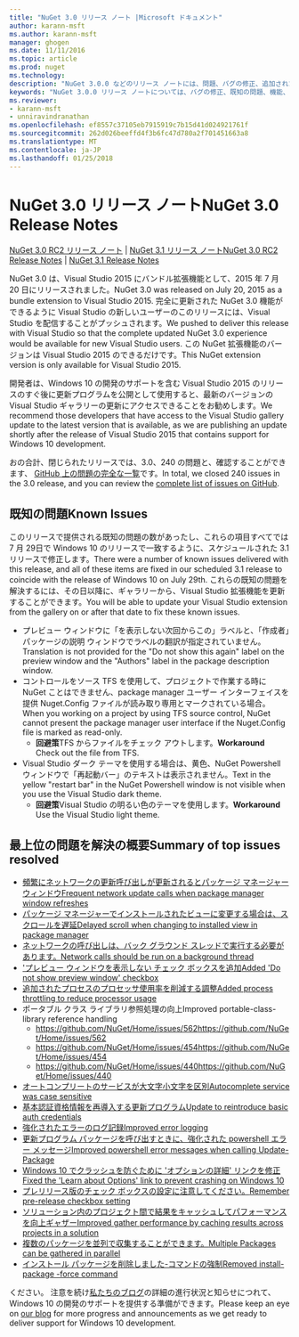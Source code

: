 ```yaml
---
title: "NuGet 3.0 リリース ノート |Microsoft ドキュメント"
author: karann-msft
ms.author: karann-msft
manager: ghogen
ms.date: 11/11/2016
ms.topic: article
ms.prod: nuget
ms.technology: 
description: "NuGet 3.0.0 などのリリース ノートには、問題、バグの修正、追加された機能、および Dcr が知られています。"
keywords: "NuGet 3.0.0 リリース ノートについては、バグの修正、既知の問題、機能、Dcr を追加します。"
ms.reviewer:
- karann-msft
- unniravindranathan
ms.openlocfilehash: ef8557c37105eb7915919c7b15d41d024921761f
ms.sourcegitcommit: 262d026beeffd4f3b6fc47d780a2f701451663a8
ms.translationtype: MT
ms.contentlocale: ja-JP
ms.lasthandoff: 01/25/2018
---
```

# <a name="nuget-30-release-notes"></a><span data-ttu-id="4e2d1-104">NuGet 3.0 リリース ノート</span><span class="sxs-lookup"><span data-stu-id="4e2d1-104">NuGet 3.0 Release Notes</span></span>

<span data-ttu-id="4e2d1-105">[NuGet 3.0 RC2 リリース ノート](../release-notes/nuget-3.0-RC2.md) | [NuGet 3.1 リリース ノート](../release-notes/nuget-3.1.md)</span><span class="sxs-lookup"><span data-stu-id="4e2d1-105">[NuGet 3.0 RC2 Release Notes](../release-notes/nuget-3.0-RC2.md) | [NuGet 3.1 Release Notes](../release-notes/nuget-3.1.md)</span></span>

<span data-ttu-id="4e2d1-106">NuGet 3.0 は、Visual Studio 2015 にバンドル拡張機能として、2015 年 7 月 20 日にリリースされました。</span><span class="sxs-lookup"><span data-stu-id="4e2d1-106">NuGet 3.0 was released on July 20, 2015 as a bundle extension to Visual Studio 2015.</span></span> <span data-ttu-id="4e2d1-107">完全に更新された NuGet 3.0 機能ができるように Visual Studio の新しいユーザーのこのリリースには、Visual Studio を配信することがプッシュされます。</span><span class="sxs-lookup"><span data-stu-id="4e2d1-107">We pushed to deliver this release with Visual Studio so that the complete updated NuGet 3.0 experience would be available for new Visual Studio users.</span></span> <span data-ttu-id="4e2d1-108">この NuGet 拡張機能のバージョンは Visual Studio 2015 のできるだけです。</span><span class="sxs-lookup"><span data-stu-id="4e2d1-108">This NuGet extension version is only available for Visual Studio 2015.</span></span>

<span data-ttu-id="4e2d1-109">開発者は、Windows 10 の開発のサポートを含む Visual Studio 2015 のリリースのすぐ後に更新プログラムを公開として使用すると、最新のバージョンの Visual Studio ギャラリーの更新にアクセスできることをお勧めします。</span><span class="sxs-lookup"><span data-stu-id="4e2d1-109">We recommend those developers that have access to the Visual Studio gallery update to the latest version that is available, as we are publishing an update shortly after the release of Visual Studio 2015 that contains support for Windows 10 development.</span></span>

<span data-ttu-id="4e2d1-110">おの合計、閉じられたリリースでは、3.0、240 の問題と、確認することができます、 [GitHub 上の問題の完全な一覧](https://github.com/NuGet/Home/issues?q=milestone%3A3.0.0-RTM+is%3Aclosed)です。</span><span class="sxs-lookup"><span data-stu-id="4e2d1-110">In total, we closed 240 issues in the 3.0 release, and you can review the [complete list of issues on GitHub](https://github.com/NuGet/Home/issues?q=milestone%3A3.0.0-RTM+is%3Aclosed).</span></span>

## <a name="known-issues"></a><span data-ttu-id="4e2d1-111">既知の問題</span><span class="sxs-lookup"><span data-stu-id="4e2d1-111">Known Issues</span></span>

<span data-ttu-id="4e2d1-112">このリリースで提供される既知の問題の数があったし、これらの項目すべてでは 7 月 29日で Windows 10 のリリースで一致するように、スケジュールされた 3.1 リリースで修正します。</span><span class="sxs-lookup"><span data-stu-id="4e2d1-112">There were a number of known issues delivered with this release, and all of these items are fixed in our scheduled 3.1 release to coincide with the release of Windows 10 on July 29th.</span></span>  <span data-ttu-id="4e2d1-113">これらの既知の問題を解決するには、その日以降に、ギャラリーから、Visual Studio 拡張機能を更新することができます。</span><span class="sxs-lookup"><span data-stu-id="4e2d1-113">You will be able to update your Visual Studio extension from the gallery on or after that date to fix these known issues.</span></span>

*  <span data-ttu-id="4e2d1-114">プレビュー ウィンドウに「を表示しない次回からこの」ラベルと、「作成者」パッケージの説明 ウィンドウでラベルの翻訳が指定されていません。</span><span class="sxs-lookup"><span data-stu-id="4e2d1-114">Translation is not provided for the "Do not show this again" label on the preview window and the "Authors" label in the package description window.</span></span>
*  <span data-ttu-id="4e2d1-115">コントロールをソース TFS を使用して、プロジェクトで作業する時に NuGet ことはできません、package manager ユーザー インターフェイスを提供 Nuget.Config ファイルが読み取り専用とマークされている場合。</span><span class="sxs-lookup"><span data-stu-id="4e2d1-115">When you working on a project by using TFS source control, NuGet cannot present the package manager user interface if the Nuget.Config file is marked as read-only.</span></span>
   * <span data-ttu-id="4e2d1-116">**回避策**TFS からファイルをチェック アウトします。</span><span class="sxs-lookup"><span data-stu-id="4e2d1-116">**Workaround** Check out the file from TFS.</span></span>
*  <span data-ttu-id="4e2d1-117">Visual Studio ダーク テーマを使用する場合は、黄色、NuGet Powershell ウィンドウで「再起動バー」のテキストは表示されません。</span><span class="sxs-lookup"><span data-stu-id="4e2d1-117">Text in the yellow "restart bar" in the NuGet Powershell window is not visible when you use the Visual Studio dark theme.</span></span>
   * <span data-ttu-id="4e2d1-118">**回避策**Visual Studio の明るい色のテーマを使用します。</span><span class="sxs-lookup"><span data-stu-id="4e2d1-118">**Workaround** Use the Visual Studio light theme.</span></span>


## <a name="summary-of-top-issues-resolved"></a><span data-ttu-id="4e2d1-119">最上位の問題を解決の概要</span><span class="sxs-lookup"><span data-stu-id="4e2d1-119">Summary of top issues resolved</span></span>

* [<span data-ttu-id="4e2d1-120">頻繁にネットワークの更新呼び出しが更新されるとパッケージ マネージャー ウィンドウ</span><span class="sxs-lookup"><span data-stu-id="4e2d1-120">Frequent network update calls when package manager window refreshes</span></span>](https://github.com/NuGet/Home/issues/515)
* [<span data-ttu-id="4e2d1-121">パッケージ マネージャーでインストールされたビューに変更する場合は、スクロールを遅延</span><span class="sxs-lookup"><span data-stu-id="4e2d1-121">Delayed scroll when changing to installed view in package manager</span></span>](https://github.com/NuGet/Home/issues/519)
* [<span data-ttu-id="4e2d1-122">ネットワークの呼び出しは、バック グラウンド スレッドで実行する必要があります。</span><span class="sxs-lookup"><span data-stu-id="4e2d1-122">Network calls should be run on a background thread</span></span>](https://github.com/NuGet/Home/issues/516)
* [<span data-ttu-id="4e2d1-123">'プレビュー ウィンドウを表示しない チェック ボックスを追加</span><span class="sxs-lookup"><span data-stu-id="4e2d1-123">Added 'Do not show preview window' checkbox</span></span>](https://github.com/NuGet/Home/issues/566)
* [<span data-ttu-id="4e2d1-124">追加されたプロセスのプロセッサ使用率を削減する調整</span><span class="sxs-lookup"><span data-stu-id="4e2d1-124">Added process throttling to reduce processor usage</span></span>](https://github.com/NuGet/Home/issues/356)
* <span data-ttu-id="4e2d1-125">ポータブル クラス ライブラリ参照処理の向上</span><span class="sxs-lookup"><span data-stu-id="4e2d1-125">Improved portable-class-library reference handling</span></span>
    * [<span data-ttu-id="4e2d1-126">https://github.com/NuGet/Home/issues/562</span><span class="sxs-lookup"><span data-stu-id="4e2d1-126">https://github.com/NuGet/Home/issues/562</span></span>](https://github.com/NuGet/Home/issues/562)
    * [<span data-ttu-id="4e2d1-127">https://github.com/NuGet/Home/issues/454</span><span class="sxs-lookup"><span data-stu-id="4e2d1-127">https://github.com/NuGet/Home/issues/454</span></span>](https://github.com/NuGet/Home/issues/454)
    * [<span data-ttu-id="4e2d1-128">https://github.com/NuGet/Home/issues/440</span><span class="sxs-lookup"><span data-stu-id="4e2d1-128">https://github.com/NuGet/Home/issues/440</span></span>](https://github.com/NuGet/Home/issues/440)
* [<span data-ttu-id="4e2d1-129">オートコンプリートのサービスが大文字小文字を区別</span><span class="sxs-lookup"><span data-stu-id="4e2d1-129">Autocomplete service was case sensitive</span></span>](https://github.com/NuGet/Home/issues/198)
* [<span data-ttu-id="4e2d1-130">基本認証資格情報を再導入する更新プログラム</span><span class="sxs-lookup"><span data-stu-id="4e2d1-130">Update to reintroduce basic auth credentials</span></span>](https://github.com/NuGet/Home/issues/456)
* [<span data-ttu-id="4e2d1-131">強化されたエラーのログ記録</span><span class="sxs-lookup"><span data-stu-id="4e2d1-131">Improved error logging</span></span>](https://github.com/NuGet/Home/issues/407)
* [<span data-ttu-id="4e2d1-132">更新プログラム パッケージを呼び出すときに、強化された powershell エラー メッセージ</span><span class="sxs-lookup"><span data-stu-id="4e2d1-132">Improved powershell error messages when calling Update-Package</span></span>](https://github.com/NuGet/Home/issues/5)
* [<span data-ttu-id="4e2d1-133">Windows 10 でクラッシュを防ぐために 'オプションの詳細' リンクを修正</span><span class="sxs-lookup"><span data-stu-id="4e2d1-133">Fixed the 'Learn about Options' link to prevent crashing on Windows 10</span></span>](https://github.com/NuGet/Home/issues/822)
* [<span data-ttu-id="4e2d1-134">プレリリース版のチェック ボックスの設定に注意してください。</span><span class="sxs-lookup"><span data-stu-id="4e2d1-134">Remember pre-release checkbox setting</span></span>](https://github.com/NuGet/Home/issues/732)
* [<span data-ttu-id="4e2d1-135">ソリューション内のプロジェクト間で結果をキャッシュしてパフォーマンスを向上ギャザー</span><span class="sxs-lookup"><span data-stu-id="4e2d1-135">Improved gather performance by caching results across projects in a solution</span></span>](https://github.com/NuGet/Home/issues/721)
* [<span data-ttu-id="4e2d1-136">複数のパッケージを並列で収集することができます。</span><span class="sxs-lookup"><span data-stu-id="4e2d1-136">Multiple Packages can be gathered in parallel</span></span>](https://github.com/NuGet/Home/issues/713)
* [<span data-ttu-id="4e2d1-137">インストール パッケージを削除しました-コマンドの強制</span><span class="sxs-lookup"><span data-stu-id="4e2d1-137">Removed install-package -force command</span></span>](https://github.com/NuGet/Home/issues/697)

<span data-ttu-id="4e2d1-138">ください。 注意を続け[私たちのブログ](http://blog.nuget.org)の詳細の進行状況と知らせにつれて、Windows 10 の開発のサポートを提供する準備ができます。</span><span class="sxs-lookup"><span data-stu-id="4e2d1-138">Please keep an eye on [our blog](http://blog.nuget.org) for more progress and announcements as we get ready to deliver support for Windows 10 development.</span></span>